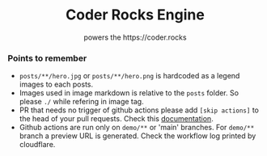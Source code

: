 <h1 align="center">Coder Rocks Engine</h1>

<p align="center">powers the https://coder.rocks</p>


### Points to remember
- `posts/**/hero.jpg` or `posts/**/hero.png` is hardcoded as a legend images to each posts.
- Images used in image markdown is relative to the `posts` folder. So please `./` while refering in image tag.
- PR that needs no trigger of github actions please add `[skip actions]` to the head of your pull requests. Check this [documentation](https://docs.github.com/en/actions/managing-workflow-runs/skipping-workflow-runs).
- Github actions are run only on `demo/**` or 'main' branches. For `demo/**` branch a preview URL is generated. Check the workflow log printed by cloudflare. 
